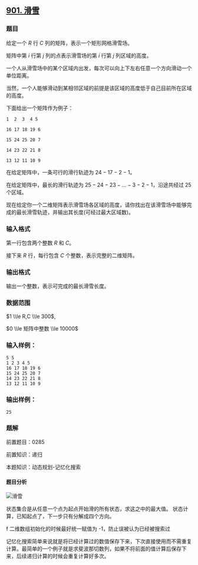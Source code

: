 ## [901\. 滑雪](https://www.acwing.com/problem/content/903/)

### 题目

给定一个 $R$ 行 $C$ 列的矩阵，表示一个矩形网格滑雪场。

矩阵中第 $i$ 行第 $j$ 列的点表示滑雪场的第 $i$ 行第 $j$ 列区域的高度。

一个人从滑雪场中的某个区域内出发，每次可以向上下左右任意一个方向滑动一个单位距离。

当然，一个人能够滑动到某相邻区域的前提是该区域的高度低于自己目前所在区域的高度。

下面给出一个矩阵作为例子：

```
1  2  3  4 5

16 17 18 19 6

15 24 25 20 7

14 23 22 21 8

13 12 11 10 9
```

在给定矩阵中，一条可行的滑行轨迹为 $24-17-2-1$。

在给定矩阵中，最长的滑行轨迹为 $25-24-23-…-3-2-1$，沿途共经过 $25$ 个区域。

现在给定你一个二维矩阵表示滑雪场各区域的高度，请你找出在该滑雪场中能够完成的最长滑雪轨迹，并输出其长度(可经过最大区域数)。

### 输入格式

第一行包含两个整数 $R$ 和 $C$。

接下来 $R$ 行，每行包含 $C$ 个整数，表示完整的二维矩阵。

### 输出格式

输出一个整数，表示可完成的最长滑雪长度。

### 数据范围

$1 \\le R,C \\le 300$,

$0 \\le 矩阵中整数 \\le 10000$

### 输入样例：

```
5 5
1 2 3 4 5
16 17 18 19 6
15 24 25 20 7
14 23 22 21 8
13 12 11 10 9
```

### 输出样例：

```
25
```

### 题解

前置题目：0285

前置知识：递归

本题知识：动态规划-记忆化搜索

#### 题目分析

![滑雪](https://gitee.com/luxcgo/imgs4md/raw/master/img/%E6%BB%91%E9%9B%AA.png)

状态集合是从任意一个点为起点开始滑的所有状态，求这之中的最大值。
状态计算，已知起点了，下一步只有分解成四个方向。

f 二维数组初始化的时候最好统一赋值为 -1，防止误被认为已经被搜索过

记忆化搜索简单来说就是将已经计算过的数值保存下来，下次直接使用而不需重复计算。最简单的一个例子就是求斐波那切数列，如果不将前面的值计算后保存下来，后续递归计算的时候会重复计算好多次。